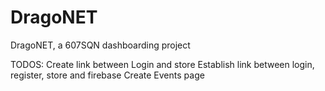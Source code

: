 # DragoNET

DragoNET, a 607SQN dashboarding project


TODOS: 
Create link between Login and store
Establish link between login, register, store and firebase 
Create Events page